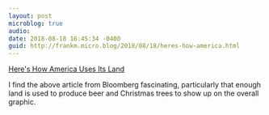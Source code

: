 ```yaml
---
layout: post
microblog: true
audio: 
date: 2018-08-18 16:45:34 -0400
guid: http://frankm.micro.blog/2018/08/18/heres-how-america.html
---
```

[Here's How America Uses Its Land](https://www.bloomberg.com/graphics/2018-us-land-use/)

I find the above article from Bloomberg fascinating, particularly that enough land is used to produce beer and Christmas trees to show up on the overall graphic. 
